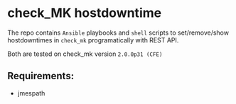 # check_MK hostdowntime

The repo contains `Ansible` playbooks and `shell` scripts to set/remove/show hostdowntimes in `check_mk` programatically with REST API.

Both are tested on check_mk version `2.0.0p31 (CFE)`

## Requirements:
* jmespath

